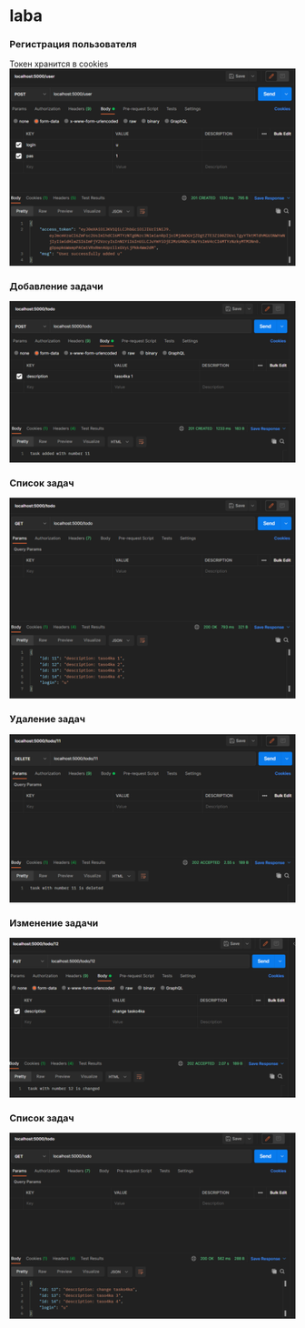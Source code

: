 laba
==
### Регистрация пользователя 
Токен хранится в cookies 
![](/img/1.PNG)
### Добавление задачи
![](/img/2.PNG)
### Список задач
![](/img/3.PNG)
### Удаление задач
![](/img/4.PNG)
### Изменение задачи
![](/img/5.PNG)
### Список задач
![](/img/6.PNG)

